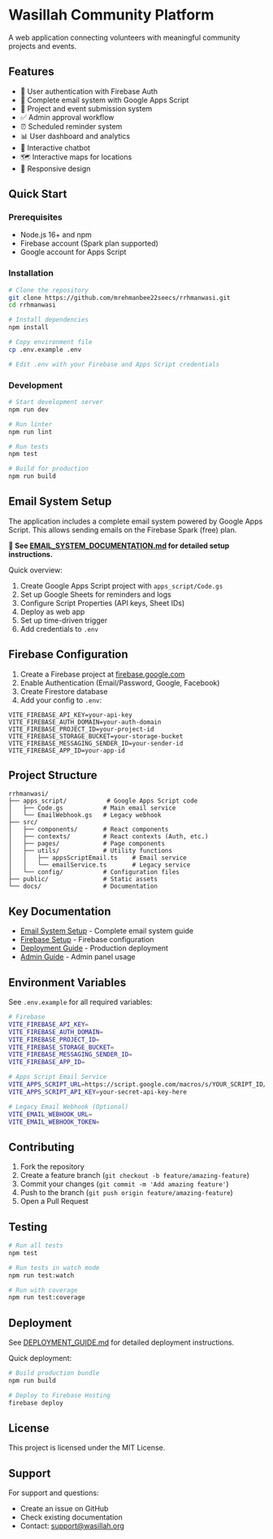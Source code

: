 # Wasillah Community Platform

A web application connecting volunteers with meaningful community projects and events.

## Features

- 🔐 User authentication with Firebase Auth
- 📧 Complete email system with Google Apps Script
- 📝 Project and event submission system
- ✅ Admin approval workflow
- ⏰ Scheduled reminder system
- 📊 User dashboard and analytics
- 💬 Interactive chatbot
- 🗺️ Interactive maps for locations
- 📱 Responsive design

## Quick Start

### Prerequisites

- Node.js 16+ and npm
- Firebase account (Spark plan supported)
- Google account for Apps Script

### Installation

```bash
# Clone the repository
git clone https://github.com/mrehmanbee22seecs/rrhmanwasi.git
cd rrhmanwasi

# Install dependencies
npm install

# Copy environment file
cp .env.example .env

# Edit .env with your Firebase and Apps Script credentials
```

### Development

```bash
# Start development server
npm run dev

# Run linter
npm run lint

# Run tests
npm test

# Build for production
npm run build
```

## Email System Setup

The application includes a complete email system powered by Google Apps Script. This allows sending emails on the Firebase Spark (free) plan.

**📖 See [EMAIL_SYSTEM_DOCUMENTATION.md](./EMAIL_SYSTEM_DOCUMENTATION.md) for detailed setup instructions.**

Quick overview:
1. Create Google Apps Script project with `apps_script/Code.gs`
2. Set up Google Sheets for reminders and logs
3. Configure Script Properties (API keys, Sheet IDs)
4. Deploy as web app
5. Set up time-driven trigger
6. Add credentials to `.env`

## Firebase Configuration

1. Create a Firebase project at [firebase.google.com](https://firebase.google.com)
2. Enable Authentication (Email/Password, Google, Facebook)
3. Create Firestore database
4. Add your config to `.env`:

```
VITE_FIREBASE_API_KEY=your-api-key
VITE_FIREBASE_AUTH_DOMAIN=your-auth-domain
VITE_FIREBASE_PROJECT_ID=your-project-id
VITE_FIREBASE_STORAGE_BUCKET=your-storage-bucket
VITE_FIREBASE_MESSAGING_SENDER_ID=your-sender-id
VITE_FIREBASE_APP_ID=your-app-id
```

## Project Structure

```
rrhmanwasi/
├── apps_script/           # Google Apps Script code
│   ├── Code.gs           # Main email service
│   └── EmailWebhook.gs   # Legacy webhook
├── src/
│   ├── components/       # React components
│   ├── contexts/         # React contexts (Auth, etc.)
│   ├── pages/            # Page components
│   ├── utils/            # Utility functions
│   │   ├── appsScriptEmail.ts    # Email service
│   │   └── emailService.ts       # Legacy service
│   └── config/           # Configuration files
├── public/               # Static assets
└── docs/                 # Documentation

```

## Key Documentation

- [Email System Setup](./EMAIL_SYSTEM_DOCUMENTATION.md) - Complete email system guide
- [Firebase Setup](./FIREBASE_SETUP.md) - Firebase configuration
- [Deployment Guide](./DEPLOYMENT_GUIDE.md) - Production deployment
- [Admin Guide](./ADMIN_CMS_GUIDE.md) - Admin panel usage

## Environment Variables

See `.env.example` for all required variables:

```bash
# Firebase
VITE_FIREBASE_API_KEY=
VITE_FIREBASE_AUTH_DOMAIN=
VITE_FIREBASE_PROJECT_ID=
VITE_FIREBASE_STORAGE_BUCKET=
VITE_FIREBASE_MESSAGING_SENDER_ID=
VITE_FIREBASE_APP_ID=

# Apps Script Email Service
VITE_APPS_SCRIPT_URL=https://script.google.com/macros/s/YOUR_SCRIPT_ID/exec
VITE_APPS_SCRIPT_API_KEY=your-secret-api-key-here

# Legacy Email Webhook (Optional)
VITE_EMAIL_WEBHOOK_URL=
VITE_EMAIL_WEBHOOK_TOKEN=
```

## Contributing

1. Fork the repository
2. Create a feature branch (`git checkout -b feature/amazing-feature`)
3. Commit your changes (`git commit -m 'Add amazing feature'`)
4. Push to the branch (`git push origin feature/amazing-feature`)
5. Open a Pull Request

## Testing

```bash
# Run all tests
npm test

# Run tests in watch mode
npm run test:watch

# Run with coverage
npm run test:coverage
```

## Deployment

See [DEPLOYMENT_GUIDE.md](./DEPLOYMENT_GUIDE.md) for detailed deployment instructions.

Quick deployment:
```bash
# Build production bundle
npm run build

# Deploy to Firebase Hosting
firebase deploy
```

## License

This project is licensed under the MIT License.

## Support

For support and questions:
- Create an issue on GitHub
- Check existing documentation
- Contact: support@wasillah.org
